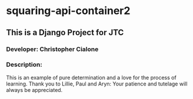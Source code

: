 # squaring-api-container2
## This is a Django Project for JTC 
### Developer: Christopher Cialone
### Description:
This is an example of pure determination and a love for the process of learning. Thank you to Lillie, Paul and Aryn: Your patience and tutelage will always be appreciated.
